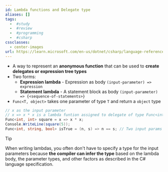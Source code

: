 ```yaml
---
id: Lambda functions and Delegate type
aliases: []
tags:
  -  #study
  -  #review
  -  #programming
  -  #csharp
cssclasses:
  - center-images
url: https://learn.microsoft.com/en-us/dotnet/csharp/language-reference/operators/lambda-expressions
---
```


- A way to represent an **anonymous function** that can be used to **create delegates or expression tree types**
- Two forms:
  - **Expression lambda** - Expression as body `(input-parameter) => expression`
  - **Statement lambda** - A statement block as body `(input-parameter) => {<sequence-of-statements>}`
- `Func<T, object>` takes one parameter of type `T` and return a `object` type

```cs
// x as the input parameter
// x => x * x is a lambda funtion assigned to delegate of type Func<int, int>
Func<int, int> square = x => x * x;
Console.WriteLine(square(5));
Func<int, string, bool> isTrue = (n, s) => n == s; // Two input params and return type of bool
```

> [!tip]
>
> When writing lambdas, you often don't have to specify a type for the input parameters because **the compiler can infer the type** based on the lambda body, the parameter types, and other factors as described in the C# language specification.
